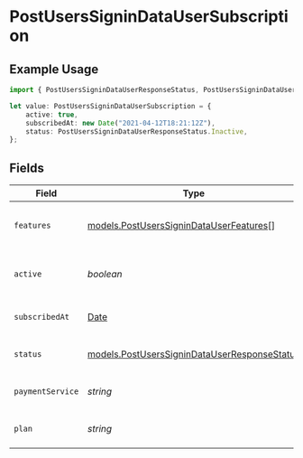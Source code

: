 # PostUsersSigninDataUserSubscription

## Example Usage

```typescript
import { PostUsersSigninDataUserResponseStatus, PostUsersSigninDataUserSubscription } from "@lukehagar/plexjs";

let value: PostUsersSigninDataUserSubscription = {
    active: true,
    subscribedAt: new Date("2021-04-12T18:21:12Z"),
    status: PostUsersSigninDataUserResponseStatus.Inactive,
};
```

## Fields

| Field                                                                                              | Type                                                                                               | Required                                                                                           | Description                                                                                        | Example                                                                                            |
| -------------------------------------------------------------------------------------------------- | -------------------------------------------------------------------------------------------------- | -------------------------------------------------------------------------------------------------- | -------------------------------------------------------------------------------------------------- | -------------------------------------------------------------------------------------------------- |
| `features`                                                                                         | [models.PostUsersSigninDataUserFeatures](../models/postuserssignindatauserfeatures.md)[]           | :heavy_minus_sign:                                                                                 | List of features allowed on your Plex Pass subscription                                            |                                                                                                    |
| `active`                                                                                           | *boolean*                                                                                          | :heavy_minus_sign:                                                                                 | If the account's Plex Pass subscription is active                                                  | true                                                                                               |
| `subscribedAt`                                                                                     | [Date](https://developer.mozilla.org/en-US/docs/Web/JavaScript/Reference/Global_Objects/Date)      | :heavy_minus_sign:                                                                                 | Date the account subscribed to Plex Pass                                                           | 2021-04-12T18:21:12Z                                                                               |
| `status`                                                                                           | [models.PostUsersSigninDataUserResponseStatus](../models/postuserssignindatauserresponsestatus.md) | :heavy_minus_sign:                                                                                 | String representation of subscriptionActive                                                        | Inactive                                                                                           |
| `paymentService`                                                                                   | *string*                                                                                           | :heavy_minus_sign:                                                                                 | Payment service used for your Plex Pass subscription                                               |                                                                                                    |
| `plan`                                                                                             | *string*                                                                                           | :heavy_minus_sign:                                                                                 | Name of Plex Pass subscription plan                                                                |                                                                                                    |